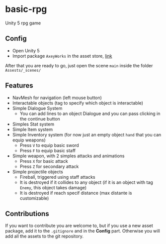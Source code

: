 # basic-rpg
Unity 5 rpg game

## Config
* Open Unity 5
* Import package `AxeyWorks` in the asset store, [link](https://www.assetstore.unity3d.com/en/#!/content/58821)
  
After that you are ready to go, just open the scene `main` inside the folder `Assests/_scenes/`

## Features

* NavMesh for navigation (left mouse button)
* Interactable objects (tag to specify which object is interactable)
* Simple Dialogue System
  * You can add lines to an object Dialogue and you can pass clicking in the continue button
* Simples Stat system
* Simple Item system
* Simple Inventory system (for now just an empty object `hand` that you can equip weapons)
  * Press `V` to equip basic sword
  * Press `F` to equip basic staff
* Simple weapon, with 2 simples attacks and animations
  * Press `X` for basic attack
  * Press `Z` for secondary attack
* Simple projectile objects
  * Fireball, triggered using staff attacks
  * It is destroyed if it collides to any object (if it is an object with tag `Enemy`, this object takes damage)
  * It is destroyed if reach specif distance (max distante is customizable)

## Contributions
If you want to contribute you are welcome to, but if you use a new asset package, add it to the `.gitignore` and in the **Config** part. Otherwise you will add all the assets to the git repository.
